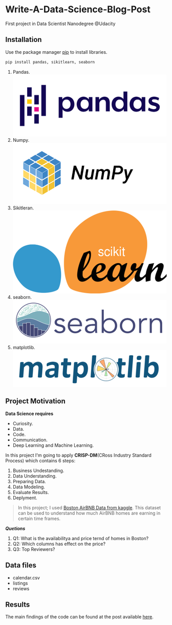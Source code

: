 # Write-A-Data-Science-Blog-Post
First project in Data Scientist Nanodegree @Udacity




## Installation

Use the package manager [pip](https://pip.pypa.io/en/stable/) to install libraries.

```bash
pip install pandas, sikitlearn, seaborn
```
1. Pandas.
![](/Assists/pandas.png)
2. Numpy.
![](/Assists/numpy.png)
3. Sikitleran.
![](/Assists/sklearn.png)
4. seaborn.
![](/Assists/seaborn.svg)
5. matplotlib.
![](/Assists/matplot.svg)

## Project Motivation

**Data Science requires**
- Curiosity.
- Data.
- Code.
- Communication.
- Deep Learning and Machine Learning.

In this project I'm going to apply **CRISP-DM**(CRoss Industry Standard Process)  which contains 6 steps:

1. Business Undestanding.
2. Data Understanding.
3. Preparing Data.
4. Data Modeling.
5. Evaluate Results.
6. Deplyment.

>In this project; I used  <a href="https://www.kaggle.com/airbnb/boston">Boston AirBNB Data from kaggle</a>.
>This dataset can be used to understand how much AirBNB homes are earning in certain time frames. 

***Quetions***
1. Q1: What is the availabilitya and price ternd of homes in Boston?
2. Q2: Which columns has effect on the price?
3. Q3: Top Reviewers?


## Data files <a name="files"></a>

- calendar.csv
- listings
- reviews


## Results

The main findings of the code can be found at the post available [here]().



